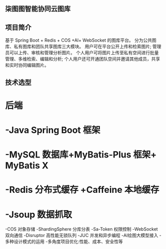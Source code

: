 ## 柒图图智能协同云图库
## 项目简介
基于 Spring Boot + Redis + COS +Al+ WebSocket 的图库平台。
分为公共图库、私有图库和团队共享图库三大模块。
用户可在平台公开上传和检索图片;
管理员可以上传、审核和管理分析图片。
个人用户可将图片上传至私有空间进行批量管理、多维检索、编辑和分析;
个人用户还可开通团队空间并邀请其他成员，共享和实时协同编辑图片。

## 技术选型
# 后端
# -Java Spring Boot 框架
# -MySQL 数据库+MyBatis-Plus 框架+ MyBatis X
# -Redis 分布式缓存 +Caffeine 本地缓存
# -Jsoup 数据抓取
-COS 对象存储
-ShardingSphere 分库分表
-Sa-Token 权限控制
-WebSocket 双向通信
-Disruptor 高性能无锁队列
-JUC 并发和异步编程
-AI绘图大模型接入
-多种设计模式的运用
-多角度项目优化:性能、成本、安全性等
